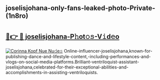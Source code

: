 ## joselisjohana-only-fans​-leaked-photo​-Private-(1n8ro)


# <h2><a href="https://mediaupload.pro?title=joselisjohana&ref=git">🔗👉 🔴 joselisjohana-P𝚑ot𝚘𝚜-V𝚒d𝚎o</a></h2>

[![Corinna Kopf Nue Nu𝚍e𝚜](https://i.imgur.com/0qMVB7G.gif)](https://mediaupload.pro?title=joselisjohana&ref=git)
Online-influencer-joselisjohana,known-for-publishing-dance-and-lifestyle-content,-including-performances-and-vlogs-on-social-media-platforms.Brilliant-ventriloquist-assistant-joselisjohana,celebrated-for-their-exceptional-abilities-and-accomplishments-in-assisting-ventriloquists.  